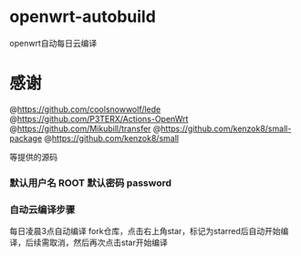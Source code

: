 # openwrt-autobuild

openwrt自动每日云编译

# 感谢
@https://github.com/coolsnowwolf/lede
@https://github.com/P3TERX/Actions-OpenWrt
@https://github.com/Mikubill/transfer
@https://github.com/kenzok8/small-package
@https://github.com/kenzok8/small

等提供的源码

### 默认用户名 ROOT 默认密码 password

### 自动云编译步骤

每日凌晨3点自动编译
fork仓库，点击右上角star，标记为starred后自动开始编译，后续需取消，然后再次点击star开始编译

